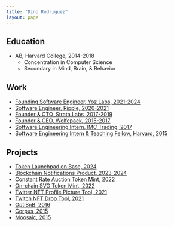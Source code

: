 ```yaml
---
title: "Dino Rodriguez"
layout: page 
---
```


## Education
- AB, Harvard College, 2014-2018
  - Concentration in Computer Science
  - Secondary in Mind, Brain, & Behavior

## Work
- [Founding Software Engineer, Yoz Labs, 2021-2024](/work/yoz-labs)
- [Software Engineer, Ripple, 2020-2021](/work/ripple)
- [Founder & CTO, Strata Labs, 2017-2019](/work/strata-labs)
- [Founder & CEO, Wolfepack, 2015-2017](/work/wolfepack)
- [Software Engineering Intern, IMC Trading, 2017](/work/imc)
- [Software Engineering Intern & Teaching Fellow, Harvard, 2015](/work/harvard)

## Projects
- [Token Launchpad on Base, 2024](/projects/token-launchpad)
- [Blockchain Notifications Product, 2023-2024](/projects/notifications-product)
- [Constant Rate Auction Token Mint, 2022](/projects/cra-mint)
- [On-chain SVG Token Mint, 2022](/projects/svg-mint)
- [Twitter NFT Profile Picture Tool, 2021](/projects/twitter-pfp)
- [Twitch NFT Drop Tool, 2021](/projects/twitch-nft)
- [OptiBnB, 2016](/projects/optibnb)
- [Corpus, 2015](/projects/corpus)
- [Moosaic, 2015](/projects/moosaic)
